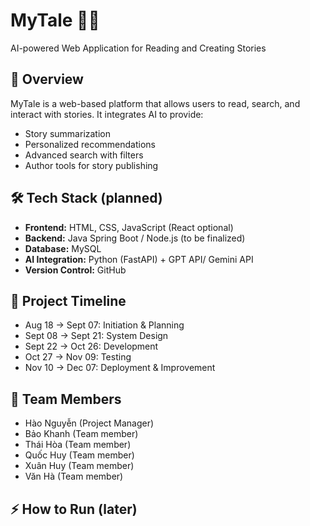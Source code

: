 # MyTale 📖✨
AI-powered Web Application for Reading and Creating Stories

## 🚀 Overview
MyTale is a web-based platform that allows users to read, search, and interact with stories. 
It integrates AI to provide:
- Story summarization
- Personalized recommendations
- Advanced search with filters
- Author tools for story publishing

## 🛠️ Tech Stack (planned)
- **Frontend:** HTML, CSS, JavaScript (React optional)
- **Backend:** Java Spring Boot / Node.js (to be finalized)
- **Database:** MySQL
- **AI Integration:** Python (FastAPI) + GPT API/ Gemini API
- **Version Control:** GitHub

## 📌 Project Timeline
- Aug 18 → Sept 07: Initiation & Planning
- Sept 08 → Sept 21: System Design
- Sept 22 → Oct 26: Development
- Oct 27 → Nov 09: Testing
- Nov 10 → Dec 07: Deployment & Improvement

## 👥 Team Members
- Hào Nguyễn (Project Manager)
- Bảo Khanh (Team member)
- Thái Hòa (Team member)
- Quốc Huy (Team member)
- Xuân Huy (Team member)
- Văn Hà (Team member)

## ⚡ How to Run (later)
